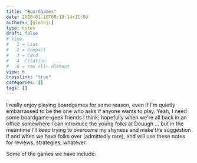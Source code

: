 ```yaml
---
title: "Boardgames"
date: 2020-01-10T00:18:14+11:00
authors: [glennji]
type: notes
draft: false
# View.
#   1 = List
#   2 = Compact
#   3 = Card
#   4  Citation
#   6 = raw <li> element
view: 6
crosslink: "true"
categories: []
tags: []
---
```

I really enjoy playing boardgames for some reason, even if I'm quietly embarrassed to be the one who asks if anyone 
wants to play. Yeah, I need some boardgame-geek friends I think; hopefully when we're all back in an office somewhere I
can introduce the young folks at Douugh ... but in the meantime I'll keep trying to overcome my shyness and make the
suggestion if and when we have folks over (admittedly rare), and will use these notes for reviews, strategies, 
whatever.

Some of the games we have include:
